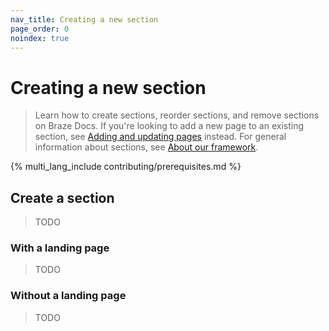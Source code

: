 ```yaml
---
nav_title: Creating a new section
page_order: 0
noindex: true
---
```


# Creating a new section

> Learn how to create sections, reorder sections, and remove sections on Braze Docs. If you're looking to add a new page to an existing section, see [Adding and updating pages](../../../../_docs/_home/content_management/pages/adding_and_updating_pages.md) instead. For general information about sections, see [About our framework](../../../../_docs/_home/about_our_framework.md).

{% multi_lang_include contributing/prerequisites.md %}

## Create a section

> TODO

### With a landing page

> TODO

### Without a landing page

> TODO
